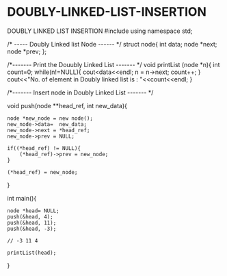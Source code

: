 # DOUBLY-LINKED-LIST-INSERTION

DOUBLY LINKED LIST INSERTION
#include <iostream>
using namespace std;

/* ----- Doubly Linked list Node  ------ */
struct node{
    int data;
    node *next;
    node *prev;
};


/*-------  Print the Douubly Linked List  ------- */
void printList (node *n){
    int count=0;
    while(n!=NULL){
        cout<<n->data<<endl;
        n = n->next;
        count++;
    }
    cout<<"No. of element in Doubly linked list is : "<<count<<endl;
}

/*-------  Insert node in Doubly Linked List  ------- */

void push(node **head_ref, int new_data){
    
    node *new_node = new node();
    new_node->data=  new_data;
    new_node->next = *head_ref;
    new_node->prev = NULL;
    
    if((*head_ref) != NULL){
        (*head_ref)->prev = new_node;
    }
    
    (*head_ref) = new_node;
}


int main(){
    
    node *head= NULL;
    push(&head, 4);
    push(&head, 11);
    push(&head, -3);
    
    // -3 11 4
    
    printList(head);
}
